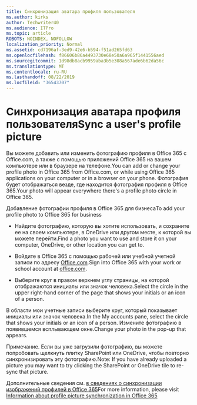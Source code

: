 ```yaml
---
title: Синхронизация аватара профиля пользователя
ms.author: kirks
author: Techwriter40
ms.audience: ITPro
ms.topic: article
ROBOTS: NOINDEX, NOFOLLOW
localization_priority: Normal
ms.assetid: cd7196af-3ed9-42e6-b594-f51ad265fd63
ms.openlocfilehash: f86606b86a4493730e68e50a6a965f1441556aed
ms.sourcegitcommit: 1d98db8acb9959aba3b5e308a567ade6b62da56c
ms.translationtype: MT
ms.contentlocale: ru-RU
ms.lasthandoff: 08/22/2019
ms.locfileid: "36543707"
---
```

# <a name="sync-a-users-profile-picture"></a><span data-ttu-id="a7173-102">Синхронизация аватара профиля пользователя</span><span class="sxs-lookup"><span data-stu-id="a7173-102">Sync a user's profile picture</span></span>

<span data-ttu-id="a7173-103">Вы можете добавить или изменить фотографию профиля в Office 365 с Office.com, а также с помощью приложений Office 365 на вашем компьютере или в браузере на телефоне.</span><span class="sxs-lookup"><span data-stu-id="a7173-103">You can add or change your profile photo in Office 365 from Office.com, or while using Office 365 applications on your computer or in a browser on your phone.</span></span> <span data-ttu-id="a7173-104">Фотография будет отображаться везде, где находится фотография профиля в Office 365.</span><span class="sxs-lookup"><span data-stu-id="a7173-104">Your photo will appear everywhere there's a profile photo circle in Office 365.</span></span>

<span data-ttu-id="a7173-105">Добавление фотографии профиля в Office 365 для бизнеса</span><span class="sxs-lookup"><span data-stu-id="a7173-105">To add your profile photo to Office 365 for business</span></span>

- <span data-ttu-id="a7173-106">Найдите фотографию, которую вы хотите использовать, и сохраните ее на своем компьютере, в OneDrive или другом месте, к которой вы можете перейти.</span><span class="sxs-lookup"><span data-stu-id="a7173-106">Find a photo you want to use and store it on your computer, OneDrive, or other location you can get to.</span></span>

- <span data-ttu-id="a7173-107">Войдите в Office 365 с помощью рабочей или учебной учетной записи по адресу [Office.com](http://www.office.com).</span><span class="sxs-lookup"><span data-stu-id="a7173-107">Sign into Office 365 with your work or school account at [office.com](http://www.office.com).</span></span>

- <span data-ttu-id="a7173-108">Выберите круг в правом верхнем углу страницы, на которой отображаются инициалы или значок человека.</span><span class="sxs-lookup"><span data-stu-id="a7173-108">Select the circle in the upper right-hand corner of the page that shows your initials or an icon of a person.</span></span>

<span data-ttu-id="a7173-109">В области мои учетные записи выберите круг, который показывает инициалы или значок человека.</span><span class="sxs-lookup"><span data-stu-id="a7173-109">In the My accounts pane, select the circle that shows your initials or an icon of a person.</span></span> <span data-ttu-id="a7173-110">Измените фотографию в появившемся всплывающем окне.</span><span class="sxs-lookup"><span data-stu-id="a7173-110">Change your photo in the pop-up that appears.</span></span>

<span data-ttu-id="a7173-111">Примечание. Если вы уже загрузили фотографию, вы можете попробовать щелкнуть плитку SharePoint или OneDrive, чтобы повторно синхронизировать эту фотографию.</span><span class="sxs-lookup"><span data-stu-id="a7173-111">Note: If you have already uploaded a picture you may want to try clicking the SharePoint or OneDrive tile to re-sync that picture.</span></span>

<span data-ttu-id="a7173-112">Дополнительные сведения см. [в сведениях о синхронизации изображений профилей в Office 365](https://support.office.com/article/information-about-profile-picture-synchronization-in-office-365-20594d76-d054-4af4-a660-401133e3d48a?ui=en-US&amp;rs=en-US&amp;ad=US)</span><span class="sxs-lookup"><span data-stu-id="a7173-112">For more information, please visit [Information about profile picture synchronization in Office 365](https://support.office.com/article/information-about-profile-picture-synchronization-in-office-365-20594d76-d054-4af4-a660-401133e3d48a?ui=en-US&amp;rs=en-US&amp;ad=US)</span></span>

